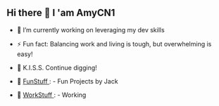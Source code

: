 Hi there 👋 I 'am **AmyCN1** 
---


- 🔭 I’m currently working on leveraging my dev skills
- ⚡ Fun fact: Balancing work and living is tough, but overwhelming is easy!
- 🌱 K.I.S.S. Continue digging!

- 💞️ [FunStuff ](https://gatorbug.com/):
        - Fun Projects by Jack
- 👀 [WorkStuff ](https://badgergeeks.com/):
        - Working


<!--
**AmyKrizanWang/AmyKrizanWang** is a ✨ _special_ ✨ repository because its `README.md` (this file) appears on your GitHub profile.

Here are some ideas to get you started:

🔭 I’m currently working on leveraging my dev skills ;-)
- 🌱 I’m currently learning ...
- 👯 I’m looking to collaborate on ...
- 🤔 I’m looking for help with ...
- 💬 Ask me about ...
- 📫 How to reach me: ...
- 😄 Pronouns: ...
- ⚡ Fun fact: ...
-->
